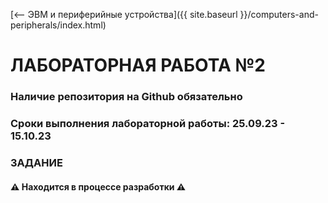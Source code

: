 [⟵ ЭВМ и периферийные устройства]({{ site.baseurl }}/computers-and-peripherals/index.html)

# **ЛАБОРАТОРНАЯ РАБОТА №2**

### **Наличие репозитория на Github обязательно**

### **Сроки выполнения лабораторной работы: 25.09.23 - 15.10.23**

### **ЗАДАНИЕ**

#### ⚠️ **Находится в процессе разработки** ⚠️
